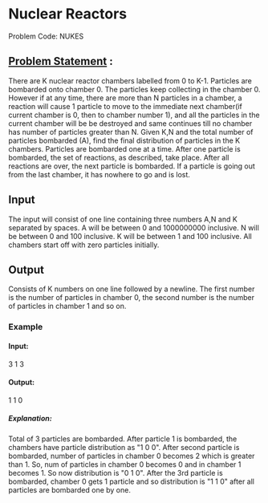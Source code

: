 # Nuclear Reactors 
Problem Code: NUKES

## [Problem Statement](https://www.codechef.com/problems/NUKES) :

There are K nuclear reactor chambers labelled from 0 to K-1. Particles are bombarded onto chamber 0. The particles keep collecting in the chamber 0. However if at any time, there are more than N particles in a chamber, a reaction will cause 1 particle to move to the immediate next chamber(if current chamber is 0, then to chamber number 1), and all the particles in the current chamber will be be destroyed and same continues till no chamber has number of particles greater than N. Given K,N and the total number of particles bombarded (A), find the final distribution of particles in the K chambers. Particles are bombarded one at a time. After one particle is bombarded, the set of reactions, as described, take place. After all reactions are over, the next particle is bombarded. If a particle is going out from the last chamber, it has nowhere to go and is lost.

## Input
The input will consist of one line containing three numbers A,N and K separated by spaces. A will be between 0 and 1000000000 inclusive. N will be between 0 and 100 inclusive. K will be between 1 and 100 inclusive. All chambers start off with zero particles initially.

## Output
Consists of K numbers on one line followed by a newline. The first number is the number of particles in chamber 0, the second number is the number of particles in chamber 1 and so on.

### Example
#### Input:
3 1 3

#### Output:

1 1 0

##### Explanation:
 Total of 3 particles are bombarded. After particle 1 is bombarded, the chambers have particle distribution as "1 0 0". After second particle is bombarded, number of particles in chamber 0 becomes 2 which is greater than 1. So, num of particles in chamber 0 becomes 0 and in chamber 1 becomes 1. So now distribution is "0 1 0". After the 3rd particle is bombarded, chamber 0 gets 1 particle and so distribution is "1 1 0" after all particles are bombarded one by one.